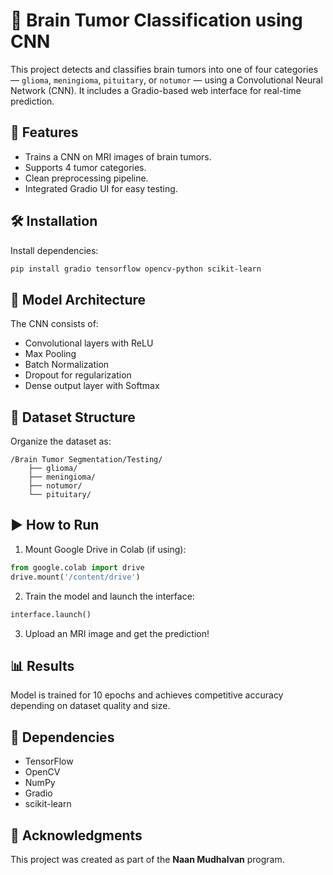 
# 🧠 Brain Tumor Classification using CNN

This project detects and classifies brain tumors into one of four categories — `glioma`, `meningioma`, `pituitary`, or `notumor` — using a Convolutional Neural Network (CNN). It includes a Gradio-based web interface for real-time prediction.

## 🚀 Features

- Trains a CNN on MRI images of brain tumors.
- Supports 4 tumor categories.
- Clean preprocessing pipeline.
- Integrated Gradio UI for easy testing.

## 🛠️ Installation

Install dependencies:

```bash
pip install gradio tensorflow opencv-python scikit-learn
```

## 🧠 Model Architecture

The CNN consists of:
- Convolutional layers with ReLU
- Max Pooling
- Batch Normalization
- Dropout for regularization
- Dense output layer with Softmax

## 📁 Dataset Structure

Organize the dataset as:

```
/Brain Tumor Segmentation/Testing/
    ├── glioma/
    ├── meningioma/
    ├── notumor/
    └── pituitary/
```

## ▶️ How to Run

1. Mount Google Drive in Colab (if using):
```python
from google.colab import drive
drive.mount('/content/drive')
```

2. Train the model and launch the interface:
```python
interface.launch()
```

3. Upload an MRI image and get the prediction!

## 📊 Results

Model is trained for 10 epochs and achieves competitive accuracy depending on dataset quality and size.

## 📌 Dependencies

- TensorFlow
- OpenCV
- NumPy
- Gradio
- scikit-learn

## 🤝 Acknowledgments

This project was created as part of the **Naan Mudhalvan** program.
